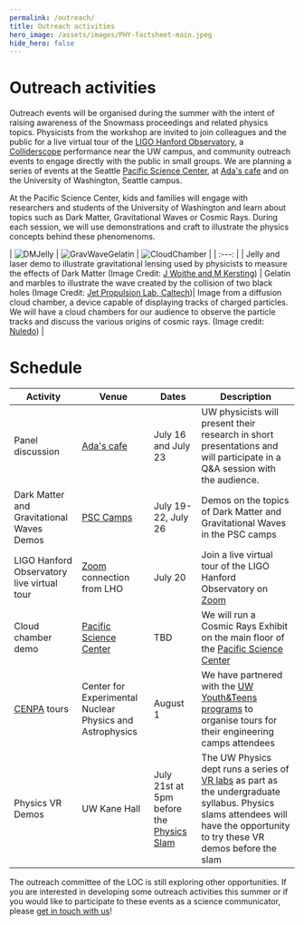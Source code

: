 ```yaml
---
permalink: /outreach/
title: Outreach activities
hero_image: /assets/images/PHY-factsheet-main.jpeg
hide_hero: false
---
```

# Outreach activities


Outreach events will be organised during the summer with the intent of raising awareness of the Snowmass proceedings and related physics topics. Physicists from the workshop are invited to join colleagues and the public for a live virtual tour of the [LIGO Hanford Observatory](https://www.ligo.caltech.edu/WA), a [Colliderscope](https://colliderscope.web.cern.ch/) performance near the UW campus, and community outreach events to engage directly with the public in small groups.
We are planning a series of events at the Seattle [Pacific Science Center](https://www.pacificsciencecenter.org), at [Ada's cafe](https://www.adasbooks.com) and on the University of Washington, Seattle campus.

At the Pacific Science Center, kids and families will engage with researchers and students of the University of Washington and learn about topics such as Dark Matter, Gravitational Waves or Cosmic Rays. During each session, we will use demonstrations and craft to illustrate the physics concepts behind these phenomenoms.

| ![DMJelly](/assets/images/DMJelly.jpg) | ![GravWaveGelatin](/assets/images/gwaves_ripples.gif) | ![CloudChamber](/assets/images/cloud_chamber_nuledo.jpg) |
| :---: |
| Jelly and laser demo to illustrate gravitational lensing used by physicists to measure the effects of Dark Matter (Image Credit: [J Woithe and M Kersting](https://iopscience.iop.org/article/10.1088/1361-6552/abe09c/meta#pedabe09cf3)) | Gelatin and marbles to illustrate the wave created by the collision of two black holes (Image Credit: [Jet Propulsion Lab, Caltech](https://www.jpl.nasa.gov/edu/teach/activity/dropping-in-with-gravitational-waves/))| Image from a diffusion cloud chamber, a device capable of displaying tracks of charged particles. We will have a cloud chambers for our audience to observe the particle tracks and discuss the various origins of cosmic rays. (Image credit: [Nuledo](https://www.nuledo.com/en/)) |  

# Schedule

| Activity | Venue | Dates | Description |
| -- | -- | -- | -- |
| Panel discussion | [Ada's cafe](https://www.adasbooks.com) | July 16 and July 23 | UW physicists will present their research in short presentations and will participate in a Q&A session with the audience. |
| Dark Matter and Gravitational Waves Demos | [PSC Camps](https://www.pacificsciencecenter.org/education/camps) | July 19-22, July 26 | Demos on the topics of Dark Matter and Gravitational Waves in the PSC camps |
| LIGO Hanford Observatory live virtual tour | [Zoom](https://washington.zoom.us/j/98883066364?pwd=UjVOajdLMFpMQWVibUtsR010T1AzUT09) connection from LHO | July 20 | Join a live virtual tour of the LIGO Hanford Observatory on [Zoom](https://washington.zoom.us/j/98883066364?pwd=UjVOajdLMFpMQWVibUtsR010T1AzUT09) |
| Cloud chamber demo | [Pacific Science Center](https://www.pacificsciencecenter.org) | TBD | We will run a Cosmic Rays Exhibit on the main floor of the [Pacific Science Center](https://www.pacificsciencecenter.org) |
| [CENPA](https://www.npl.washington.edu) tours | Center for Experimental Nuclear Physics and Astrophysics | August 1 | We have partnered with the [UW Youth&Teens programs](https://www.youth-teen.uw.edu) to organise tours for their engineering camps attendees |
| Physics VR Demos | UW Kane Hall | July 21st at 5pm before the [Physics Slam](/pages/slam.md) | The UW Physics dept runs a series of [VR labs](https://artsci.washington.edu/news/2019-08/virtually-physics) as part as the undergraduate syllabus. Physics slams attendees will have the opportunity to try these VR demos before the slam |


The outreach committee of the LOC is still exploring other opportunities. If you are interested in developing some outreach activities this summer or if you would like to participate to these events as a science communicator, please [get in touch with us](mailto:snowmass-loc2022@uw.edu)!

